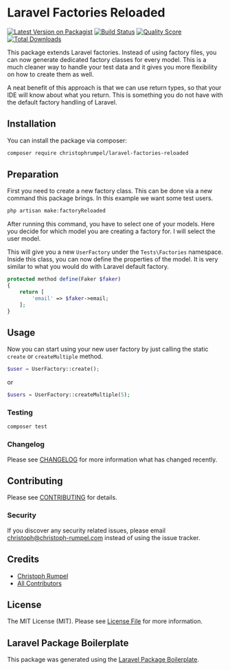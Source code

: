 # Laravel Factories Reloaded

[![Latest Version on Packagist](https://img.shields.io/packagist/v/christophrumpel/laravel-factories-reloaded.svg?style=flat-square)](https://packagist.org/packages/christophrumpel/laravel-factories-reloaded)
[![Build Status](https://img.shields.io/travis/christophrumpel/laravel-factories-reloaded/master.svg?style=flat-square)](https://travis-ci.org/christophrumpel/laravel-factories-reloaded)
[![Quality Score](https://img.shields.io/scrutinizer/g/christophrumpel/laravel-factories-reloaded.svg?style=flat-square)](https://scrutinizer-ci.com/g/christophrumpel/laravel-factories-reloaded)
[![Total Downloads](https://img.shields.io/packagist/dt/christophrumpel/laravel-factories-reloaded.svg?style=flat-square)](https://packagist.org/packages/christophrumpel/laravel-factories-reloaded)

This package extends Laravel factories. Instead of using factory files, you can now generate dedicated factory classes for every model. This is a much cleaner way to handle your test data and it gives you more flexibility on how to create them as well.

A neat benefit of this approach is that we can use return types, so that your IDE will know about what you return. This is something you do not have with the default factory handling of Laravel.


## Installation

You can install the package via composer:

```bash
composer require christophrumpel/laravel-factories-reloaded
```

## Preparation

First you need to create a new factory class. This can be done via a new command this package brings. In this example we want some test users.

``` php
php artisan make:factoryReloaded
```

After running this command, you have to select one of your models. Here you decide for which model you are creating a factory for. I will select the user model.



This will give you a new `UserFactory` under the `Tests\Factories` namespace. Inside this class, you can now define the properties of the model. It is very similar to what you would do with Laravel default factory.

``` php
protected method define(Faker $faker)
{
    return [
        'email' => $faker->email;
    ];
}
```

## Usage

Now you can start using your new user factory by just calling the static `create` or `createMultiple` method.

``` php
$user = UserFactory::create();
```

or


``` php
$users = UserFactory::createMultiple(5);
```

### Testing

``` bash
composer test
```

### Changelog

Please see [CHANGELOG](CHANGELOG.md) for more information what has changed recently.

## Contributing

Please see [CONTRIBUTING](CONTRIBUTING.md) for details.

### Security

If you discover any security related issues, please email christoph@christoph-rumpel.com instead of using the issue tracker.

## Credits

- [Christoph Rumpel](https://github.com/christophrumpel)
- [All Contributors](../../contributors)

## License

The MIT License (MIT). Please see [License File](LICENSE.md) for more information.

## Laravel Package Boilerplate

This package was generated using the [Laravel Package Boilerplate](https://laravelpackageboilerplate.com).
